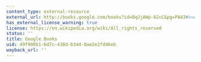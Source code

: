 ```yaml
---
content_type: external-resource
external_url: http://books.google.com/books?id=BqJjAWp-82cC&pg=PA43#v=onepage
has_external_license_warning: true
license: https://en.wikipedia.org/wiki/All_rights_reserved
status: ''
title: Google Books
uid: 49f900b1-6d7c-438d-b344-0ae2e2fd46eb
wayback_url: ''
---
```

